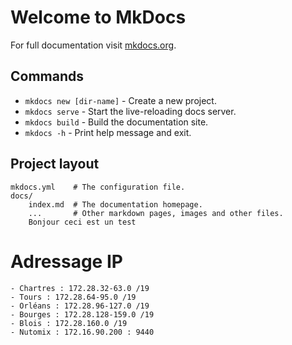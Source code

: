 # Welcome to MkDocs

For full documentation visit [mkdocs.org](https://www.mkdocs.org).

## Commands

* `mkdocs new [dir-name]` - Create a new project.
* `mkdocs serve` - Start the live-reloading docs server.
* `mkdocs build` - Build the documentation site.
* `mkdocs -h` - Print help message and exit.

## Project layout

    mkdocs.yml    # The configuration file.
    docs/
        index.md  # The documentation homepage.
        ...       # Other markdown pages, images and other files.
        Bonjour ceci est un test
# Adressage IP 
    - Chartres : 172.28.32-63.0 /19 
    - Tours : 172.28.64-95.0 /19 
    - Orléans : 172.28.96-127.0 /19 
    - Bourges : 172.28.128-159.0 /19
    - Blois : 172.28.160.0 /19
    - Nutomix : 172.16.90.200 : 9440